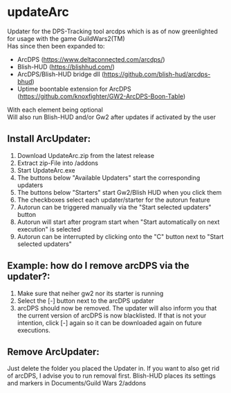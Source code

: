 # updateArc  
Updater for the DPS-Tracking tool arcdps which is as of now greenlighted for usage with the game GuildWars2(TM)  
Has since then been expanded to:
* ArcDPS (https://www.deltaconnected.com/arcdps/)
* Blish-HUD (https://blishhud.com/)
* ArcDPS/Blish-HUD bridge dll (https://github.com/blish-hud/arcdps-bhud)
* Uptime boontable extension for ArcDPS (https://github.com/knoxfighter/GW2-ArcDPS-Boon-Table)
  
With each element being optional  
Will also run Blish-HUD and/or Gw2 after updates if activated by the user

## Install ArcUpdater:  
1) Download UpdateArc.zip from the latest release
2) Extract zip-File into <Your gw2 folder>/addons
3) Start UpdateArc.exe
4) The buttons below "Available Updaters" start the corresponding updaters
5) The buttons below "Starters" start Gw2/Blish HUD when you click them
6) The checkboxes select each updater/starter for the autorun feature
7) Autorun can be triggered manually via the "Start selected updaters" button
8) Autorun will start after program start when "Start automatically on next execution" is selected
9) Autorun can be interrupted by clicking onto the "C" button next to "Start selected updaters"

## Example: how do I remove arcDPS via the updater?:
1) Make sure that neiher gw2 nor its starter is running
2) Select the [-] button next to the arcDPS updater
3) arcDPS should now be removed. The updater will also inform you that the current version of arcDPS is now blacklisted. If that is not your intention, click [-] again so it can be downloaded again on future executions.

## Remove ArcUpdater:  
Just delete the folder you placed the Updater in. If you want to also get rid of arcDPS, I advise you to run removal first.
Blish-HUD places its settings and markers in Documents/Guild Wars 2/addons
